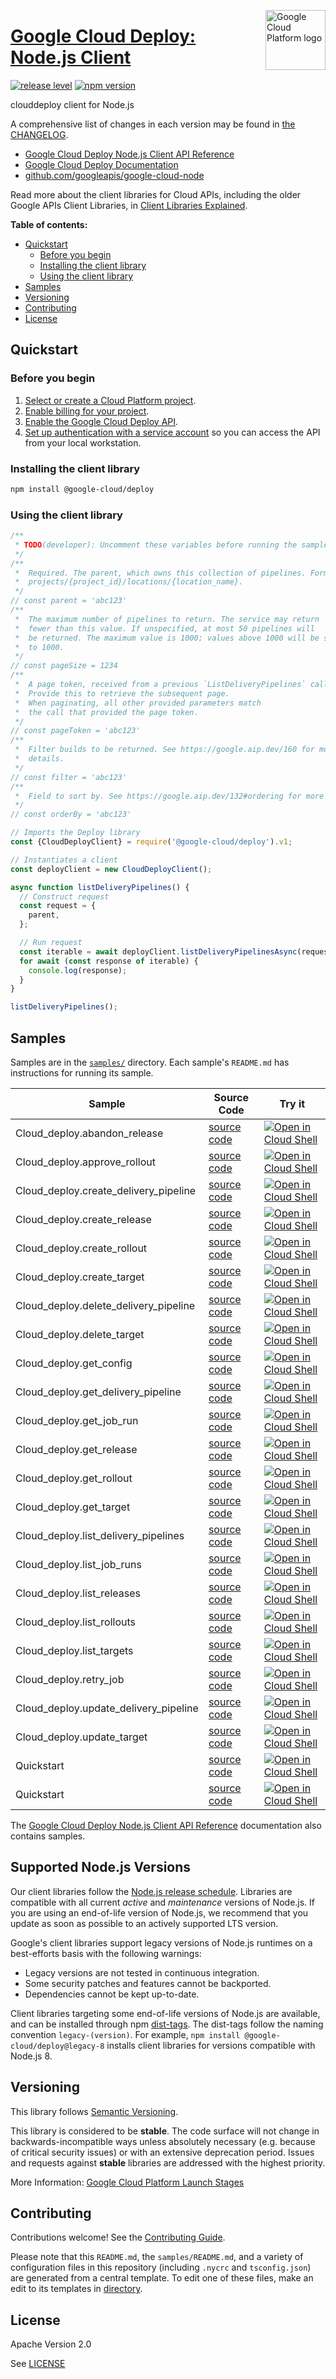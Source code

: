 [//]: # "This README.md file is auto-generated, all changes to this file will be lost."
[//]: # "To regenerate it, use `python -m synthtool`."
<img src="https://avatars2.githubusercontent.com/u/2810941?v=3&s=96" alt="Google Cloud Platform logo" title="Google Cloud Platform" align="right" height="96" width="96"/>

# [Google Cloud Deploy: Node.js Client](https://github.com/googleapis/google-cloud-node)

[![release level](https://img.shields.io/badge/release%20level-stable-brightgreen.svg?style=flat)](https://cloud.google.com/terms/launch-stages)
[![npm version](https://img.shields.io/npm/v/@google-cloud/deploy.svg)](https://www.npmjs.org/package/@google-cloud/deploy)




clouddeploy client for Node.js


A comprehensive list of changes in each version may be found in
[the CHANGELOG](https://github.com/googleapis/google-cloud-node/blob/main/CHANGELOG.md).

* [Google Cloud Deploy Node.js Client API Reference][client-docs]
* [Google Cloud Deploy Documentation][product-docs]
* [github.com/googleapis/google-cloud-node](https://github.com/googleapis/google-cloud-node)

Read more about the client libraries for Cloud APIs, including the older
Google APIs Client Libraries, in [Client Libraries Explained][explained].

[explained]: https://cloud.google.com/apis/docs/client-libraries-explained

**Table of contents:**


* [Quickstart](#quickstart)
  * [Before you begin](#before-you-begin)
  * [Installing the client library](#installing-the-client-library)
  * [Using the client library](#using-the-client-library)
* [Samples](#samples)
* [Versioning](#versioning)
* [Contributing](#contributing)
* [License](#license)

## Quickstart

### Before you begin

1.  [Select or create a Cloud Platform project][projects].
1.  [Enable billing for your project][billing].
1.  [Enable the Google Cloud Deploy API][enable_api].
1.  [Set up authentication with a service account][auth] so you can access the
    API from your local workstation.

### Installing the client library

```bash
npm install @google-cloud/deploy
```


### Using the client library

```javascript
/**
 * TODO(developer): Uncomment these variables before running the sample.
 */
/**
 *  Required. The parent, which owns this collection of pipelines. Format must be
 *  projects/{project_id}/locations/{location_name}.
 */
// const parent = 'abc123'
/**
 *  The maximum number of pipelines to return. The service may return
 *  fewer than this value. If unspecified, at most 50 pipelines will
 *  be returned. The maximum value is 1000; values above 1000 will be set
 *  to 1000.
 */
// const pageSize = 1234
/**
 *  A page token, received from a previous `ListDeliveryPipelines` call.
 *  Provide this to retrieve the subsequent page.
 *  When paginating, all other provided parameters match
 *  the call that provided the page token.
 */
// const pageToken = 'abc123'
/**
 *  Filter builds to be returned. See https://google.aip.dev/160 for more
 *  details.
 */
// const filter = 'abc123'
/**
 *  Field to sort by. See https://google.aip.dev/132#ordering for more details.
 */
// const orderBy = 'abc123'

// Imports the Deploy library
const {CloudDeployClient} = require('@google-cloud/deploy').v1;

// Instantiates a client
const deployClient = new CloudDeployClient();

async function listDeliveryPipelines() {
  // Construct request
  const request = {
    parent,
  };

  // Run request
  const iterable = await deployClient.listDeliveryPipelinesAsync(request);
  for await (const response of iterable) {
    console.log(response);
  }
}

listDeliveryPipelines();

```



## Samples

Samples are in the [`samples/`](https://github.com/googleapis/google-cloud-node/tree/main/samples) directory. Each sample's `README.md` has instructions for running its sample.

| Sample                      | Source Code                       | Try it |
| --------------------------- | --------------------------------- | ------ |
| Cloud_deploy.abandon_release | [source code](https://github.com/googleapis/google-cloud-node/blob/main/packages/google-cloud-deploy/samples/generated/v1/cloud_deploy.abandon_release.js) | [![Open in Cloud Shell][shell_img]](https://console.cloud.google.com/cloudshell/open?git_repo=https://github.com/googleapis/google-cloud-node&page=editor&open_in_editor=packages/google-cloud-deploy/samples/generated/v1/cloud_deploy.abandon_release.js,samples/README.md) |
| Cloud_deploy.approve_rollout | [source code](https://github.com/googleapis/google-cloud-node/blob/main/packages/google-cloud-deploy/samples/generated/v1/cloud_deploy.approve_rollout.js) | [![Open in Cloud Shell][shell_img]](https://console.cloud.google.com/cloudshell/open?git_repo=https://github.com/googleapis/google-cloud-node&page=editor&open_in_editor=packages/google-cloud-deploy/samples/generated/v1/cloud_deploy.approve_rollout.js,samples/README.md) |
| Cloud_deploy.create_delivery_pipeline | [source code](https://github.com/googleapis/google-cloud-node/blob/main/packages/google-cloud-deploy/samples/generated/v1/cloud_deploy.create_delivery_pipeline.js) | [![Open in Cloud Shell][shell_img]](https://console.cloud.google.com/cloudshell/open?git_repo=https://github.com/googleapis/google-cloud-node&page=editor&open_in_editor=packages/google-cloud-deploy/samples/generated/v1/cloud_deploy.create_delivery_pipeline.js,samples/README.md) |
| Cloud_deploy.create_release | [source code](https://github.com/googleapis/google-cloud-node/blob/main/packages/google-cloud-deploy/samples/generated/v1/cloud_deploy.create_release.js) | [![Open in Cloud Shell][shell_img]](https://console.cloud.google.com/cloudshell/open?git_repo=https://github.com/googleapis/google-cloud-node&page=editor&open_in_editor=packages/google-cloud-deploy/samples/generated/v1/cloud_deploy.create_release.js,samples/README.md) |
| Cloud_deploy.create_rollout | [source code](https://github.com/googleapis/google-cloud-node/blob/main/packages/google-cloud-deploy/samples/generated/v1/cloud_deploy.create_rollout.js) | [![Open in Cloud Shell][shell_img]](https://console.cloud.google.com/cloudshell/open?git_repo=https://github.com/googleapis/google-cloud-node&page=editor&open_in_editor=packages/google-cloud-deploy/samples/generated/v1/cloud_deploy.create_rollout.js,samples/README.md) |
| Cloud_deploy.create_target | [source code](https://github.com/googleapis/google-cloud-node/blob/main/packages/google-cloud-deploy/samples/generated/v1/cloud_deploy.create_target.js) | [![Open in Cloud Shell][shell_img]](https://console.cloud.google.com/cloudshell/open?git_repo=https://github.com/googleapis/google-cloud-node&page=editor&open_in_editor=packages/google-cloud-deploy/samples/generated/v1/cloud_deploy.create_target.js,samples/README.md) |
| Cloud_deploy.delete_delivery_pipeline | [source code](https://github.com/googleapis/google-cloud-node/blob/main/packages/google-cloud-deploy/samples/generated/v1/cloud_deploy.delete_delivery_pipeline.js) | [![Open in Cloud Shell][shell_img]](https://console.cloud.google.com/cloudshell/open?git_repo=https://github.com/googleapis/google-cloud-node&page=editor&open_in_editor=packages/google-cloud-deploy/samples/generated/v1/cloud_deploy.delete_delivery_pipeline.js,samples/README.md) |
| Cloud_deploy.delete_target | [source code](https://github.com/googleapis/google-cloud-node/blob/main/packages/google-cloud-deploy/samples/generated/v1/cloud_deploy.delete_target.js) | [![Open in Cloud Shell][shell_img]](https://console.cloud.google.com/cloudshell/open?git_repo=https://github.com/googleapis/google-cloud-node&page=editor&open_in_editor=packages/google-cloud-deploy/samples/generated/v1/cloud_deploy.delete_target.js,samples/README.md) |
| Cloud_deploy.get_config | [source code](https://github.com/googleapis/google-cloud-node/blob/main/packages/google-cloud-deploy/samples/generated/v1/cloud_deploy.get_config.js) | [![Open in Cloud Shell][shell_img]](https://console.cloud.google.com/cloudshell/open?git_repo=https://github.com/googleapis/google-cloud-node&page=editor&open_in_editor=packages/google-cloud-deploy/samples/generated/v1/cloud_deploy.get_config.js,samples/README.md) |
| Cloud_deploy.get_delivery_pipeline | [source code](https://github.com/googleapis/google-cloud-node/blob/main/packages/google-cloud-deploy/samples/generated/v1/cloud_deploy.get_delivery_pipeline.js) | [![Open in Cloud Shell][shell_img]](https://console.cloud.google.com/cloudshell/open?git_repo=https://github.com/googleapis/google-cloud-node&page=editor&open_in_editor=packages/google-cloud-deploy/samples/generated/v1/cloud_deploy.get_delivery_pipeline.js,samples/README.md) |
| Cloud_deploy.get_job_run | [source code](https://github.com/googleapis/google-cloud-node/blob/main/packages/google-cloud-deploy/samples/generated/v1/cloud_deploy.get_job_run.js) | [![Open in Cloud Shell][shell_img]](https://console.cloud.google.com/cloudshell/open?git_repo=https://github.com/googleapis/google-cloud-node&page=editor&open_in_editor=packages/google-cloud-deploy/samples/generated/v1/cloud_deploy.get_job_run.js,samples/README.md) |
| Cloud_deploy.get_release | [source code](https://github.com/googleapis/google-cloud-node/blob/main/packages/google-cloud-deploy/samples/generated/v1/cloud_deploy.get_release.js) | [![Open in Cloud Shell][shell_img]](https://console.cloud.google.com/cloudshell/open?git_repo=https://github.com/googleapis/google-cloud-node&page=editor&open_in_editor=packages/google-cloud-deploy/samples/generated/v1/cloud_deploy.get_release.js,samples/README.md) |
| Cloud_deploy.get_rollout | [source code](https://github.com/googleapis/google-cloud-node/blob/main/packages/google-cloud-deploy/samples/generated/v1/cloud_deploy.get_rollout.js) | [![Open in Cloud Shell][shell_img]](https://console.cloud.google.com/cloudshell/open?git_repo=https://github.com/googleapis/google-cloud-node&page=editor&open_in_editor=packages/google-cloud-deploy/samples/generated/v1/cloud_deploy.get_rollout.js,samples/README.md) |
| Cloud_deploy.get_target | [source code](https://github.com/googleapis/google-cloud-node/blob/main/packages/google-cloud-deploy/samples/generated/v1/cloud_deploy.get_target.js) | [![Open in Cloud Shell][shell_img]](https://console.cloud.google.com/cloudshell/open?git_repo=https://github.com/googleapis/google-cloud-node&page=editor&open_in_editor=packages/google-cloud-deploy/samples/generated/v1/cloud_deploy.get_target.js,samples/README.md) |
| Cloud_deploy.list_delivery_pipelines | [source code](https://github.com/googleapis/google-cloud-node/blob/main/packages/google-cloud-deploy/samples/generated/v1/cloud_deploy.list_delivery_pipelines.js) | [![Open in Cloud Shell][shell_img]](https://console.cloud.google.com/cloudshell/open?git_repo=https://github.com/googleapis/google-cloud-node&page=editor&open_in_editor=packages/google-cloud-deploy/samples/generated/v1/cloud_deploy.list_delivery_pipelines.js,samples/README.md) |
| Cloud_deploy.list_job_runs | [source code](https://github.com/googleapis/google-cloud-node/blob/main/packages/google-cloud-deploy/samples/generated/v1/cloud_deploy.list_job_runs.js) | [![Open in Cloud Shell][shell_img]](https://console.cloud.google.com/cloudshell/open?git_repo=https://github.com/googleapis/google-cloud-node&page=editor&open_in_editor=packages/google-cloud-deploy/samples/generated/v1/cloud_deploy.list_job_runs.js,samples/README.md) |
| Cloud_deploy.list_releases | [source code](https://github.com/googleapis/google-cloud-node/blob/main/packages/google-cloud-deploy/samples/generated/v1/cloud_deploy.list_releases.js) | [![Open in Cloud Shell][shell_img]](https://console.cloud.google.com/cloudshell/open?git_repo=https://github.com/googleapis/google-cloud-node&page=editor&open_in_editor=packages/google-cloud-deploy/samples/generated/v1/cloud_deploy.list_releases.js,samples/README.md) |
| Cloud_deploy.list_rollouts | [source code](https://github.com/googleapis/google-cloud-node/blob/main/packages/google-cloud-deploy/samples/generated/v1/cloud_deploy.list_rollouts.js) | [![Open in Cloud Shell][shell_img]](https://console.cloud.google.com/cloudshell/open?git_repo=https://github.com/googleapis/google-cloud-node&page=editor&open_in_editor=packages/google-cloud-deploy/samples/generated/v1/cloud_deploy.list_rollouts.js,samples/README.md) |
| Cloud_deploy.list_targets | [source code](https://github.com/googleapis/google-cloud-node/blob/main/packages/google-cloud-deploy/samples/generated/v1/cloud_deploy.list_targets.js) | [![Open in Cloud Shell][shell_img]](https://console.cloud.google.com/cloudshell/open?git_repo=https://github.com/googleapis/google-cloud-node&page=editor&open_in_editor=packages/google-cloud-deploy/samples/generated/v1/cloud_deploy.list_targets.js,samples/README.md) |
| Cloud_deploy.retry_job | [source code](https://github.com/googleapis/google-cloud-node/blob/main/packages/google-cloud-deploy/samples/generated/v1/cloud_deploy.retry_job.js) | [![Open in Cloud Shell][shell_img]](https://console.cloud.google.com/cloudshell/open?git_repo=https://github.com/googleapis/google-cloud-node&page=editor&open_in_editor=packages/google-cloud-deploy/samples/generated/v1/cloud_deploy.retry_job.js,samples/README.md) |
| Cloud_deploy.update_delivery_pipeline | [source code](https://github.com/googleapis/google-cloud-node/blob/main/packages/google-cloud-deploy/samples/generated/v1/cloud_deploy.update_delivery_pipeline.js) | [![Open in Cloud Shell][shell_img]](https://console.cloud.google.com/cloudshell/open?git_repo=https://github.com/googleapis/google-cloud-node&page=editor&open_in_editor=packages/google-cloud-deploy/samples/generated/v1/cloud_deploy.update_delivery_pipeline.js,samples/README.md) |
| Cloud_deploy.update_target | [source code](https://github.com/googleapis/google-cloud-node/blob/main/packages/google-cloud-deploy/samples/generated/v1/cloud_deploy.update_target.js) | [![Open in Cloud Shell][shell_img]](https://console.cloud.google.com/cloudshell/open?git_repo=https://github.com/googleapis/google-cloud-node&page=editor&open_in_editor=packages/google-cloud-deploy/samples/generated/v1/cloud_deploy.update_target.js,samples/README.md) |
| Quickstart | [source code](https://github.com/googleapis/google-cloud-node/blob/main/packages/google-cloud-deploy/samples/quickstart.js) | [![Open in Cloud Shell][shell_img]](https://console.cloud.google.com/cloudshell/open?git_repo=https://github.com/googleapis/google-cloud-node&page=editor&open_in_editor=packages/google-cloud-deploy/samples/quickstart.js,samples/README.md) |
| Quickstart | [source code](https://github.com/googleapis/google-cloud-node/blob/main/packages/google-cloud-deploy/samples/test/quickstart.js) | [![Open in Cloud Shell][shell_img]](https://console.cloud.google.com/cloudshell/open?git_repo=https://github.com/googleapis/google-cloud-node&page=editor&open_in_editor=packages/google-cloud-deploy/samples/test/quickstart.js,samples/README.md) |



The [Google Cloud Deploy Node.js Client API Reference][client-docs] documentation
also contains samples.

## Supported Node.js Versions

Our client libraries follow the [Node.js release schedule](https://nodejs.org/en/about/releases/).
Libraries are compatible with all current _active_ and _maintenance_ versions of
Node.js.
If you are using an end-of-life version of Node.js, we recommend that you update
as soon as possible to an actively supported LTS version.

Google's client libraries support legacy versions of Node.js runtimes on a
best-efforts basis with the following warnings:

* Legacy versions are not tested in continuous integration.
* Some security patches and features cannot be backported.
* Dependencies cannot be kept up-to-date.

Client libraries targeting some end-of-life versions of Node.js are available, and
can be installed through npm [dist-tags](https://docs.npmjs.com/cli/dist-tag).
The dist-tags follow the naming convention `legacy-(version)`.
For example, `npm install @google-cloud/deploy@legacy-8` installs client libraries
for versions compatible with Node.js 8.

## Versioning

This library follows [Semantic Versioning](http://semver.org/).



This library is considered to be **stable**. The code surface will not change in backwards-incompatible ways
unless absolutely necessary (e.g. because of critical security issues) or with
an extensive deprecation period. Issues and requests against **stable** libraries
are addressed with the highest priority.






More Information: [Google Cloud Platform Launch Stages][launch_stages]

[launch_stages]: https://cloud.google.com/terms/launch-stages

## Contributing

Contributions welcome! See the [Contributing Guide](https://github.com/googleapis/google-cloud-node/blob/main/CONTRIBUTING.md).

Please note that this `README.md`, the `samples/README.md`,
and a variety of configuration files in this repository (including `.nycrc` and `tsconfig.json`)
are generated from a central template. To edit one of these files, make an edit
to its templates in
[directory](https://github.com/googleapis/synthtool).

## License

Apache Version 2.0

See [LICENSE](https://github.com/googleapis/google-cloud-node/blob/main/LICENSE)

[client-docs]: https://cloud.google.com/nodejs/docs/reference/deploy/latest
[product-docs]: https://cloud.google.com/deploy/
[shell_img]: https://gstatic.com/cloudssh/images/open-btn.png
[projects]: https://console.cloud.google.com/project
[billing]: https://support.google.com/cloud/answer/6293499#enable-billing
[enable_api]: https://console.cloud.google.com/flows/enableapi?apiid=clouddeploy.googleapis.com
[auth]: https://cloud.google.com/docs/authentication/getting-started

